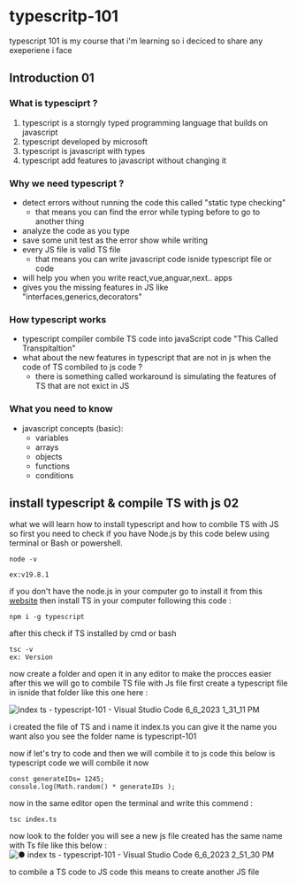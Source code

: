 # typescritp-101
typescript 101 is my course that i'm learning so i deciced to share any exeperiene i face 


## Introduction 01
### What is typesciprt ? 
1. typescript is a storngly typed programming language that builds on javascript 
2. typescript developed by microsoft 
3. typescript is javascript with types 
4. typescript add features to javascript without changing it 


### Why we need typescript ?
* detect errors without running the code this called "static type checking" 
   - that means you can find the error while typing before to go to another thing 
* analyze the code as you type 
* save some unit test as the error show while writing 
* every JS file is valid TS file  
   - that means you can write javascript code isnide typescript file or code 
* will help you when you write react,vue,anguar,next.. apps 
* gives you the missing features in JS like "interfaces,generics,decorators" 

### How typescript works 
 - typescript compiler combile TS code into javaScript code "This Called Transpitaltion"
 - what about the new features in typescript that are not in js when the code of TS combiled to js code ? 
    - there is something called workaround is simulating the features of TS that are not exict in JS 

### What you need to know 
- javascript concepts (basic):
  - variables 
  - arrays 
  - objects 
  - functions 
  - conditions 

## install typescript & compile TS with js 02
what we will learn how to install typescript and how to combile TS with JS 
so first you need to check if you have Node.js by this code belew using terminal or Bash or powershell.

```
node -v 

ex:v19.8.1
```
if you don't have the node.js in your computer go to install it from this [website](https://nodejs.org/en)
then install TS in your computer following this code : 
```
npm i -g typescript
```
after this check if TS installed by cmd or bash 
```
tsc -v 
ex: Version 
```
now create a folder and open it in any editor to make the procces easier after this we will go to combile TS file with Js file 
first create a typescript file in isnide that folder like this one here : 

![index ts - typescript-101 - Visual Studio Code 6_6_2023 1_31_11 PM](https://github.com/Mohamed-avr/typescritp-101/assets/58856307/fbb60349-2e55-4766-8bdb-7a0893c1aaf1)


i created the file of TS and i name it index.ts you can give it the name you want also you see the folder name is typescript-101

now if let's try to code and  then we will combile it to js code
this below is typescript code we will combile it now 

``` 
const generateIDs= 1245;
console.log(Math.random() * generateIDs );
``` 
now in the same editor open the terminal and write this commend : 

``` 
tsc index.ts
```
now look to the folder you will see a new js file created has the same name with Ts file like this below :
![● index ts - typescript-101 - Visual Studio Code 6_6_2023 2_51_30 PM](https://github.com/Mohamed-avr/typescritp-101/assets/58856307/ff8efe56-1209-42eb-9543-149e0b613bc9)

to combile a TS  code to JS code this means to create another JS file 



